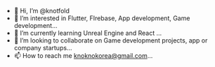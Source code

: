 - 👋 Hi, I’m @knotfold
- 👀 I’m interested in Flutter, FIrebase, App development, Game development...
- 🌱 I’m currently learning Unreal Engine and React ...
- 💞️ I’m looking to collaborate on Game development projects, app or company startups...
- 📫 How to reach me knoknokorea@gmail.com...

<!---
knotfold/knotfold is a ✨ special ✨ repository because its `README.md` (this file) appears on your GitHub profile.
You can click the Preview link to take a look at your changes.
--->
